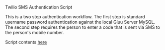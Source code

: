 Twilio SMS Authentication Script

This is a two step authentication workflow. The first step is standard username password authentication
against the local Gluu Server MySQL. The second step requires the person to enter a code that is sent via 
SMS to the person's mobile number. 

Script contents [here](https://github.com/JanssenProject/jans/jans-linux-setup/static/extension/person_authentication/twilio2FA.py)

